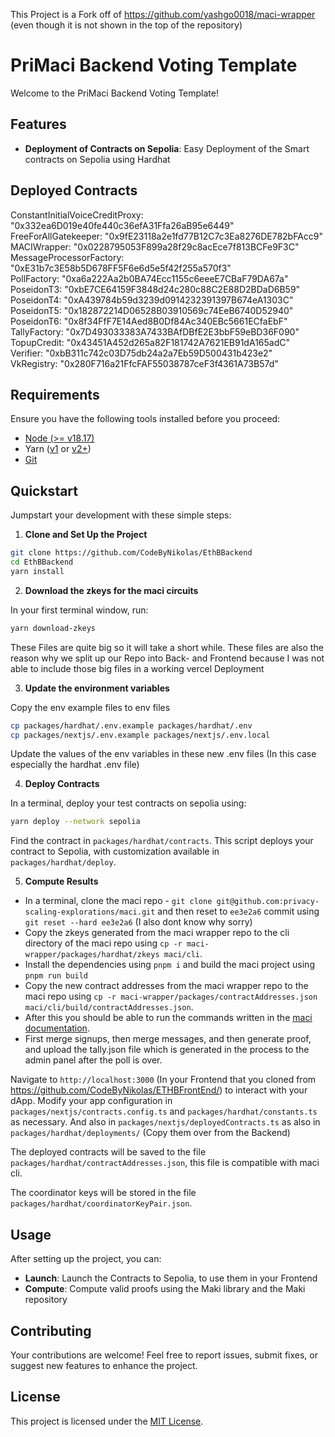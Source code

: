 This Project is a Fork off of https://github.com/yashgo0018/maci-wrapper
(even though it is not shown in the top of the repository)

# PriMaci Backend Voting Template

Welcome to the PriMaci Backend Voting Template!

## Features

-   **Deployment of Contracts on Sepolia**: Easy Deployment of the Smart contracts on Sepolia using Hardhat

## Deployed Contracts

ConstantInitialVoiceCreditProxy: "0x332ea6D019e40fe440c36efA31Ffa26aB95e6449"<br>
FreeForAllGatekeeper: "0x9fE23118a2e1fd77B12C7c3Ea8276DE782bFAcc9"<br>
MACIWrapper: "0x0228795053F899a28f29c8acEce7f813BCFe9F3C"<br>
MessageProcessorFactory: "0xE31b7c3E58b5D678FF5F6e6d5e5f42f255a570f3"<br>
PollFactory: "0xa6a222Aa2b0BA74Ecc1155c6eeeE7CBaF79DA67a"<br>
PoseidonT3: "0xbE7CE64159F3848d24c280c88C2E88D2BDaD6B59"<br>
PoseidonT4: "0xA439784b59d3239d0914232391397B674eA1303C"<br>
PoseidonT5: "0x182872214D06528B03910569c74EeB6740D52940"<br>
PoseidonT6: "0x8f34FfF7E14Aed8B0Df84Ac340EBc5661ECfaEbF"<br>
TallyFactory: "0x7D493033383A7433BAfDBfE2E3bbF59eBD36F090"<br>
TopupCredit: "0x43451A452d265a82F181742A7621EB91dA165adC"<br>
Verifier: "0xbB311c742c03D75db24a2a7Eb59D500431b423e2"<br>
VkRegistry: "0x280F716a21FfcFAF55038787ceF3f4361A73B57d"<br>

## Requirements

Ensure you have the following tools installed before you proceed:

-   [Node (>= v18.17)](https://nodejs.org/en/download/)
-   Yarn ([v1](https://classic.yarnpkg.com/en/docs/install/) or [v2+](https://yarnpkg.com/getting-started/install))
-   [Git](https://git-scm.com/downloads)

## Quickstart

Jumpstart your development with these simple steps:

1. **Clone and Set Up the Project**

```bash
git clone https://github.com/CodeByNikolas/EthBBackend
cd EthBBackend
yarn install
```

2. **Download the zkeys for the maci circuits**

In your first terminal window, run:

```bash
yarn download-zkeys
```

These Files are quite big so it will take a short while. These files are also the reason why we split up our Repo into Back- and Frontend because I was not able to include those big files in a working vercel Deployment

3. **Update the environment variables**

Copy the env example files to env files

```bash
cp packages/hardhat/.env.example packages/hardhat/.env
cp packages/nextjs/.env.example packages/nextjs/.env.local
```

Update the values of the env variables in these new .env files (In this case especially the hardhat .env file)

4. **Deploy Contracts**

In a terminal, deploy your test contracts on sepolia using:

```bash
yarn deploy --network sepolia
```

Find the contract in `packages/hardhat/contracts`. This script deploys your contract to Sepolia, with customization available in `packages/hardhat/deploy`.

5. **Compute Results**

-   In a terminal, clone the maci repo - `git clone git@github.com:privacy-scaling-explorations/maci.git` and then reset to `ee3e2a6` commit using `git reset --hard ee3e2a6` (I also dont know why sorry)
-   Copy the zkeys generated from the maci wrapper repo to the cli directory of the maci repo using `cp -r maci-wrapper/packages/hardhat/zkeys maci/cli`.
-   Install the dependencies using `pnpm i` and build the maci project using `pnpm run build`
-   Copy the new contract addresses from the maci wrapper repo to the maci repo using `cp -r maci-wrapper/packages/contractAddresses.json maci/cli/build/contractAddresses.json`.
-   After this you should be able to run the commands written in the [maci documentation](https://maci.pse.dev/docs/v1.2/cli).
-   First merge signups, then merge messages, and then generate proof, and upload the tally.json file which is generated in the process to the admin panel after the poll is over.

Navigate to `http://localhost:3000` (In your Frontend that you cloned from https://github.com/CodeByNikolas/ETHBFrontEnd/) to interact with your dApp. Modify your app configuration in `packages/nextjs/contracts.config.ts` and `packages/hardhat/constants.ts` as necessary.
And also in `packages/nextjs/deployedContracts.ts` as also in `packages/hardhat/deployments/` (Copy them over from the Backend)

The deployed contracts will be saved to the file `packages/hardhat/contractAddresses.json`, this file is compatible with maci cli.

The coordinator keys will be stored in the file `packages/hardhat/coordinatorKeyPair.json`.

## Usage

After setting up the project, you can:

-   **Launch**: Launch the Contracts to Sepolia, to use them in your Frontend
-   **Compute**: Compute valid proofs using the Maki library and the Maki repository

## Contributing

Your contributions are welcome! Feel free to report issues, submit fixes, or suggest new features to enhance the project.

## License

This project is licensed under the [MIT License](LICENSE).

